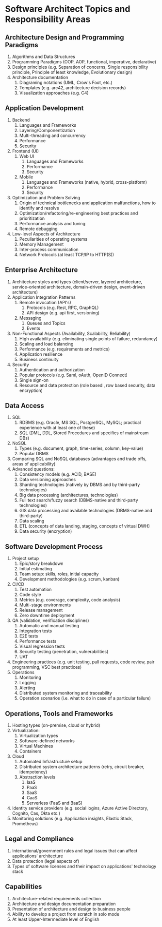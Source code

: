 # Software Architect Topics and Responsibility Areas

## **Architecture Design and Programming Paradigms**
1. Algorithms and Data Structures
1. Programming Paradigms (OOP, AOP, functional, imperative, declarative)
1. Design principles (e.g. Separation of concerns, Single responsibility principle, Principle of least knowledge, Evolutionary design)
1. Architecture documentation
    1. Diagraming notations (UML, Crow's Foot, etc.)
    1. Templates (e.g. arc42, architecture decision records)
    1. Visualization approaches (e.g. C4)
## **Application Development**
1. Backend
    1. Languages and Frameworks
    1. Layering/Componentization
    1. Multi-threading and concurrency
    1. Performance
    1. Security
1. Frontend (UI)
    1. Web UI
        1. Languages and Frameworks
     	1. Performance
     	1. Security
    1. Mobile
     	1. Languages and Frameworks (native, hybrid, cross-platform)
     	1. Performance
     	1. Security
1. Optimization and Problem Solving
    1. Origin of technical bottlenecks and application malfunctions, how to identify and resolve
    1. Optimization/refactoring/re-engineering best practices and prioritization
    1. Performance analysis and tuning
    1. Remote debugging
1. Low-level Aspects of Architecture
   1. Peculiarities of operating systems
   1. Memory Management
   1. Inter-process communication
   1. Network Protocols (at least TCP/IP to HTTP(S))
## **Enterprise Architecture**
1. Architecture styles and types (client/server, layered architecture, service-oriented architecture, domain-driven design, event-driven architecture)
1. Application Integration Patterns
    1. Remote invocation (API&#39;s)
        1. Protocols (e.g. Rest, RPC, GraphQL)
        1. API design (e.g. api first, versioning)
    1. Messaging
        1. Queues and Topics
        1. Events
1. Non-Functional Aspects (Availability, Scalability, Reliability)
    1. High availability (e.g. eliminating single points of failure, redundancy)
    1. Scaling and load balancing
    1. Performance (e.g. requirements and metrics)
    1. Application resilience
    1. Business continuity
1. Security
    1. Authentication and authorization
    1. Popular protocols (e.g. Saml, oAuth,  OpenID Connect)
    1. Single sign-on
    1. Resource and data protection (role based , row based security, data encryption)

## **Data Access**

1. SQL
    1. RDBMS (e.g. Oracle, MS SQL, PostgreSQL, MySQL; practical experience with at least one of these)
    1. SQL (DML, DDL, Stored Procedures and specifics of mainstream DBs)
1. NoSQL 
    1. Types (e.g. document, graph, time-series, column, key-value)
    2. Popular DBMS
1. Comparing SQL and NoSQL databases (advantages and trade offs, areas of applicability)
1. Advanced questions:
    1. Consistency models (e.g. ACID, BASE)
    1. Data versioning approaches
    1. Sharding technologies (natively by DBMS and by third-party technologies)
    1. Big data processing (architectures, technologies)
    1. Full text search/fuzzy search (DBMS-native and third-party technologies)
    1. GIS data processing and available technologies (DBMS-native and third-party)
    1. Data scaling
    1. ETL (concepts of data landing, staging, concepts of virtual DWH)
    1. Data security (encryption)

## **Software Development Process**
1. Project setup
    1. Epic/story breakdown
    1. Initial estimating
    1. Team setup: skills, roles, initial capacity
    1. Development methodologies (e.g. scrum, kanban)
1. CI/CD
    1. Test automation
    1. Code style
    1. Metrics (e.g. coverage, complexity, code analysis)
    1. Multi-stage environments
    1. Release management
    1. Zero downtime deployment
1. QA (validation, verification disciplines)
    1. Automatic  and manual testing
    1. Integration tests
    1. E2E tests
    1. Performance tests
    1. Visual regression tests
    1. Security testing (penetration, vulnerabilities)
    1. UAT
1. Engineering practices (e.g. unit testing, pull requests, code review, pair programming, VSC best practices)
1. Operations
    1. Monitoring
    1. Logging
    1. Alerting
    1. Distributed system monitoring and traceability
    1. Operation scenarios (i.e. what to do in case of a particular failure)

## **Operations, Tools and Frameworks**
1. Hosting types (on-premise, cloud or hybrid)
1. Virtualization:
    1. Virtualization types
    1. Software-defined networks
    1. Virtual Machines
    1. Containers
1. Cloud
    1. Automated Infrastructure setup
    1. Distributed system architecture patterns (retry, circuit breaker, idempotency)
    1. Abstraction levels
        1. IaaS
        1. PaaS
        1. SaaS
        1. CaaS
        1. Serverless (FaaS and BaaS)
1. Identity service providers (e.g. social logins, Azure Active Directory, Cognito, Cas, Okta etc.)
1. Monitoring solutions (e.g. Application insights, Elastic Stack, Prometheus)

## **Legal and Compliance**
1. International/government rules and legal issues that can affect applications&#39; architecture
2. Data protection (legal aspects of)
3. Types of software licenses and their impact on applications&#39; technology stack

## **Capabilities**
1. Architecture-related requirements collection
1. Architecture and design documentation preparation
1. Presentation of architecture and design to business people
1. Ability to develop a project from scratch in solo mode
1. At least Upper-Intermediate level of English
